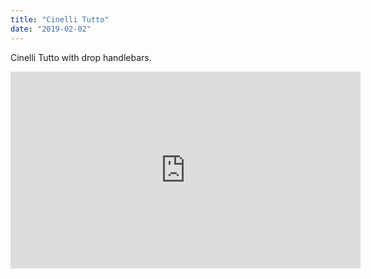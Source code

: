 ```yaml
---
title: "Cinelli Tutto"
date: "2019-02-02"
---
```


Cinelli Tutto with drop handlebars.

<iframe width="560" height="315" src="https://www.youtube.com/embed/4n0xNbfJLR8" frameborder="0" allowfullscreen></iframe>
